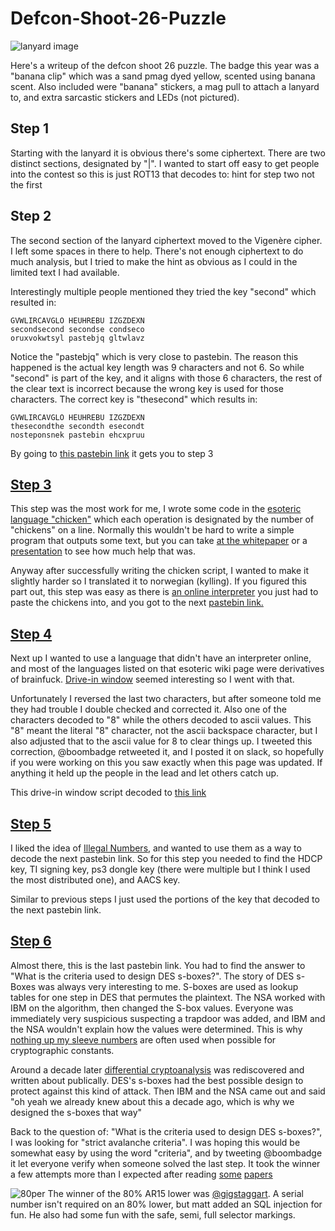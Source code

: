 # Defcon-Shoot-26-Puzzle
![lanyard image](https://pbs.twimg.com/media/DkLqeIsUYAE46Lm.jpg "lanyard")

Here's a writeup of the defcon shoot 26 puzzle. The badge this year was a "banana clip" which was a sand pmag dyed yellow, scented using banana scent. Also included were "banana" stickers, a mag pull to attach a lanyard to, and extra sarcastic stickers and LEDs (not pictured). 

## Step 1
Starting with the lanyard it is obvious there's some ciphertext. There are two distinct sections, designated by "|". I wanted to start off easy to get people into the contest so this is just ROT13 that decodes to:
hint for step two not the first

## Step 2
The second section of the lanyard ciphertext moved to the Vigenère cipher. I left some spaces in there to help. There's not enough ciphertext to do much analysis, but I tried to make the hint as obvious as I could in the limited text I had available.

Interestingly multiple people mentioned they tried the key "second" which resulted in: 

```
GVWLIRCAVGLO HEUHREBU IZGZDEXN
secondsecond secondse condseco
oruxvokwtsyl pastebjq gltwlavz
```

Notice the "pastebjq" which is very close to pastebin. The reason this happened is the actual key length was 9 characters and not 6. So while "second" is part of the key, and it aligns with those 6 characters, the rest of the clear text is incorrect because the wrong key is used for those characters. The correct key is "thesecond" which results in:

```
GVWLIRCAVGLO HEUHREBU IZGZDEXN
thesecondthe secondth esecondt
nosteponsnek pastebin ehcxpruu
```

By going to [this pastebin link](https://pastebin.com/eHcxpruu) it gets you to step 3

## [Step 3](https://pastebin.com/ehcxpruu)
This step was the most work for me, I wrote some code in the [esoteric language "chicken"](https://esolangs.org/wiki/Chicken#Examples) which each operation is designated by the number of "chickens" on a line. Normally this wouldn't be hard to write a simple program that outputs some text, but you can take [at the whitepaper](https://isotropic.org/papers/chicken.pdf) or a [presentation](https://youtu.be/yL_-1d9OSdk?t=37) to see how much help that was. 

Anyway after successfully writing the chicken script, I wanted to make it slightly harder so I translated it to norwegian (kylling). If you figured this part out, this step was easy as there is [an online interpreter](http://torso.me/chicken) you just had to paste the chickens into, and you got to the next [pastebin link.](https://pastebin.com/z8W4WDCC)

## [Step 4](https://pastebin.com/z8W4WDCC)
Next up I wanted to use a language that didn't have an interpreter online, and most of the languages listed on that esoteric wiki page were derivatives of brainfuck. [Drive-in window](https://esolangs.org/wiki/Drive-In_Window) seemed interesting so I went with that. 

Unfortunately I reversed the last two characters, but after someone told me they had trouble I double checked and corrected it. Also one of the characters decoded to "8" while the others decoded to ascii values. This "8" meant the literal "8" character, not the ascii backspace character, but I also adjusted that to the ascii value for 8 to clear things up. 
I tweeted this correction, @boombadge retweeted it, and I posted it on slack, so hopefully if you were working on this you saw exactly when this page was updated. If anything it held up the people in the lead and let others catch up.

This drive-in window script decoded to [this link](https://pastebin.com/YvPi8QUw)

## [Step 5](https://pastebin.com/YvPi8QUw)
I liked the idea of [Illegal Numbers](https://en.wikipedia.org/wiki/Illegal_number), and wanted to use them as a way to decode the next pastebin link. So for this step you needed to find the HDCP key, TI signing key, ps3 dongle key (there were multiple but I think I used the most distributed one), and AACS key. 

Similar to previous steps I just used the portions of the key that decoded to the next pastebin link.

## [Step 6](https://pastebin.com/JQwNUJfG)
Almost there, this is the last pastebin link. You had to find the answer to "What is the criteria used to design DES s-boxes?". The story of DES s-Boxes was always very interesting to me. S-boxes are used as lookup tables for one step in DES that permutes the plaintext. The NSA worked with IBM on the algorithm, then changed the S-box values. Everyone was immediately very suspicious suspecting a trapdoor was added, and IBM and the NSA wouldn't explain how the values were determined. This is why [nothing up my sleeve numbers](https://en.wikipedia.org/wiki/Nothing_up_my_sleeve_number) are often used when possible for cryptographic constants.

Around a decade later [differential cryptoanalysis](https://en.wikipedia.org/wiki/Differential_cryptanalysis#History) was rediscovered and written about publically. DES's s-boxes had the best possible design to protect against this kind of attack. Then IBM and the NSA came out and said "oh yeah we already knew about this a decade ago, which is why we designed the s-boxes that way"

Back to the question of: "What is the criteria used to design DES s-boxes?", I was looking for "strict avalanche criteria". I was hoping this would be somewhat easy by using the word "criteria", and by tweeting @boombadge it let everyone verify when someone solved the last step. It took the winner a few attempts more than I expected after reading [some](http://citeseerx.ist.psu.edu/viewdoc/download?doi=10.1.1.193.2902&rep=rep1&type=pdf) [papers](https://link.springer.com/content/pdf/10.1007%2F3-540-39799-X_41.pdf)

![80per](https://pbs.twimg.com/media/Djuq2AmUUAAC-5i.jpg "80per")
The winner of the 80% AR15 lower was [@gigstaggart](https://twitter.com/gigstaggart). A serial number isn't required on an 80% lower, but matt added an SQL injection for fun. He also had some fun with the safe, semi, full selector markings.
